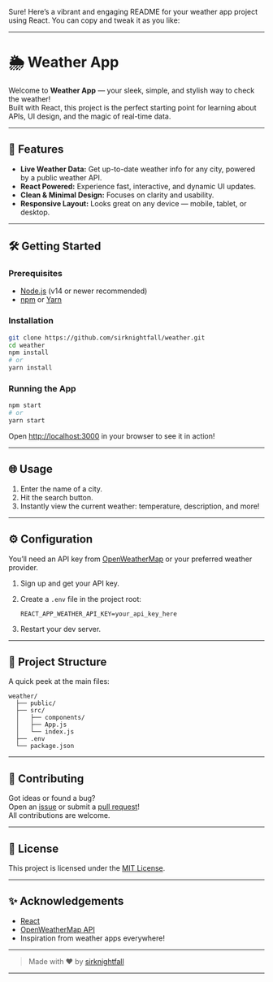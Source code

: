 Sure! Here’s a vibrant and engaging README for your weather app project using React. You can copy and tweak it as you like:

---

# 🌦️ Weather App

Welcome to **Weather App** — your sleek, simple, and stylish way to check the weather!  
Built with React, this project is the perfect starting point for learning about APIs, UI design, and the magic of real-time data.



---

## 🚀 Features

- **Live Weather Data:** Get up-to-date weather info for any city, powered by a public weather API.
- **React Powered:** Experience fast, interactive, and dynamic UI updates.
- **Clean & Minimal Design:** Focuses on clarity and usability.
- **Responsive Layout:** Looks great on any device — mobile, tablet, or desktop.

---

## 🛠️ Getting Started

### Prerequisites

- [Node.js](https://nodejs.org/) (v14 or newer recommended)
- [npm](https://www.npmjs.com/) or [Yarn](https://yarnpkg.com/)

### Installation

```bash
git clone https://github.com/sirknightfall/weather.git
cd weather
npm install
# or
yarn install
```

### Running the App

```bash
npm start
# or
yarn start
```

Open [http://localhost:3000](http://localhost:3000) in your browser to see it in action!

---

## 🌐 Usage

1. Enter the name of a city.
2. Hit the search button.
3. Instantly view the current weather: temperature, description, and more!

---

## ⚙️ Configuration

You’ll need an API key from [OpenWeatherMap](https://openweathermap.org/api) or your preferred weather provider.

1. Sign up and get your API key.
2. Create a `.env` file in the project root:

   ```
   REACT_APP_WEATHER_API_KEY=your_api_key_here
   ```

3. Restart your dev server.

---

## 📁 Project Structure

A quick peek at the main files:

```
weather/
  ├── public/
  ├── src/
  │   ├── components/
  │   ├── App.js
  │   └── index.js
  ├── .env
  └── package.json
```

---

## 🙌 Contributing

Got ideas or found a bug?  
Open an [issue](https://github.com/sirknightfall/weather/issues) or submit a [pull request](https://github.com/sirknightfall/weather/pulls)!  
All contributions are welcome.

---

## 📄 License

This project is licensed under the [MIT License](LICENSE).

---

## ✨ Acknowledgements

- [React](https://reactjs.org/)
- [OpenWeatherMap API](https://openweathermap.org/api)
- Inspiration from weather apps everywhere!

---

> Made with ❤️ by [sirknightfall](https://github.com/sirknightfall)

---

